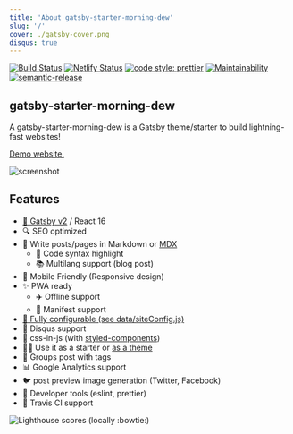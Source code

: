 ```yaml
---
title: 'About gatsby-starter-morning-dew'
slug: '/'
cover: ./gatsby-cover.png
disqus: true
---
```


[![Build Status](https://travis-ci.org/maxpou/gatsby-starter-morning-dew.svg?branch=master)](https://travis-ci.org/maxpou/gatsby-starter-morning-dew) [![Netlify Status](https://api.netlify.com/api/v1/badges/d68027bd-19b5-44fd-a2a3-d1f05fc8201e/deploy-status)](https://app.netlify.com/sites/gatsby-starter-morning-dew/deploys) [![code style: prettier](https://img.shields.io/badge/code_style-prettier-ff69b4.svg?style=flat-square)](https://github.com/prettier/prettier) [![Maintainability](https://api.codeclimate.com/v1/badges/e09f1ac1a5cdb2987a6f/maintainability)](https://codeclimate.com/github/maxpou/gatsby-starter-morning-dew/maintainability) [![semantic-release](https://img.shields.io/badge/%20%20%F0%9F%93%A6%F0%9F%9A%80-semantic--release-e10079.svg)](https://github.com/semantic-release/semantic-release)

## gatsby-starter-morning-dew

A gatsby-starter-morning-dew is a Gatsby theme/starter to build lightning-fast websites!

[Demo website.](https://maxpou.github.io/gatsby-starter-morning-dew/)

![screenshot](https://i.imgur.com/Tv4SFqT.png)

## Features

-   [💜 Gatsby v2](https://www.gatsbyjs.org/) / React 16
-   🔍 SEO optimized
-   💌 Write posts/pages in Markdown or [MDX](https://mdxjs.com/)
    -   🎨 Code syntax highlight
    -   📚 Multilang support (blog post)
-   📱 Mobile Friendly (Responsive design)
-   ✨ PWA ready
    -   ✈️ Offline support
    -   📃 Manifest support
-   [🔧 Fully configurable (see data/siteConfig.js)](./data/siteConfig.js)
-   💬 Disqus support
-   💅 css-in-js (with [styled-components](https://www.styled-components.com))
-   🧙‍♀️ Use it as a starter or [as a theme](https://www.gatsbyjs.org/blog/2018-11-11-introducing-gatsby-themes/)
-   🔖 Groups post with tags
-   📊 Google Analytics support
-   🐦 post preview image generation (Twitter, Facebook)
-   💎 Developer tools (eslint, prettier)
-   👷 Travis CI support

![Lighthouse scores (locally :bowtie:)](https://lighthouse.now.sh/?perf=100&pwa=100&a11y=100&bp=100&seo=100)
